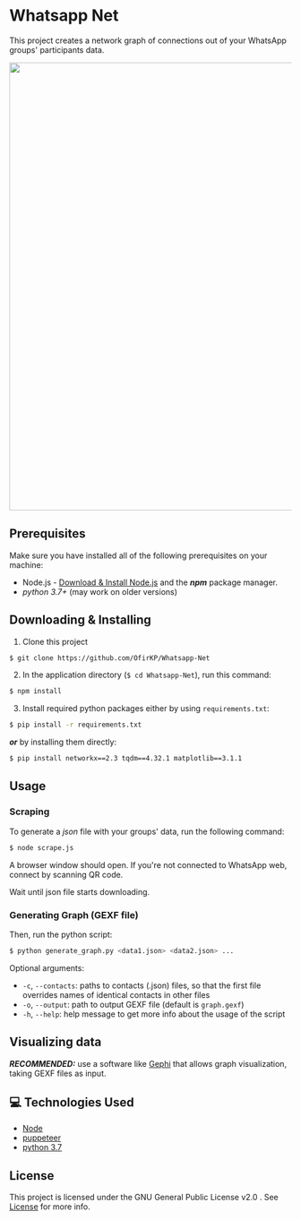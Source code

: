 # Whatsapp Net
This project creates a network graph of connections out of your WhatsApp groups' participants data. 


<img align="center" src="https://i.imgur.com/rpmjMMD.png" width="800">

## Prerequisites
Make sure you have installed all of the following prerequisites on your machine:
- Node.js -  [Download & Install Node.js](https://nodejs.org/en/download/) and the _**npm**_ package manager.
- _python 3.7+_ (may work on older versions)

## Downloading & Installing
1. Clone this project
  ```bash
  $ git clone https://github.com/OfirKP/Whatsapp-Net
  ```
2. In the application directory (`$ cd Whatsapp-Net`), run this command:
  ```bash
  $ npm install
  ```
3. Install required python packages either by using `requirements.txt`:
```bash
$ pip install -r requirements.txt
```
_**or**_ by installing them directly:

```bash
$ pip install networkx==2.3 tqdm==4.32.1 matplotlib==3.1.1
```
## Usage

### Scraping
To generate a _json_ file with your groups' data, run the following command:
```bash
$ node scrape.js
```
A browser window should open. If you're not connected to WhatsApp web, connect by scanning QR code.

Wait until json file starts downloading.

### Generating Graph (GEXF file)
Then, run the python script:
```bash
$ python generate_graph.py <data1.json> <data2.json> ...
```
Optional arguments:
- `-c`, `--contacts`: paths to contacts (.json) files, so that the first file overrides names
 of identical contacts in other files
- `-o`, `--output`: path to output GEXF file (default is `graph.gexf`)
- `-h`, `--help`: help message to get more info about the usage of the script

## Visualizing data
_**RECOMMENDED:**_ use a software like [Gephi](https://gephi.org/) that allows graph visualization, taking GEXF files as input.

## 💻 Technologies Used
* [Node](https://nodejs.org/en/)
* [puppeteer](https://github.com/GoogleChrome/puppeteer)
* [python 3.7](https://www.python.org/)

## License
This project is licensed under the GNU General Public License v2.0 . See [License](LICENSE) for more info.
